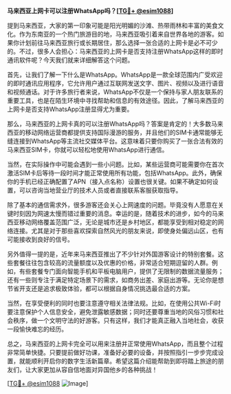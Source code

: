 **马来西亚上网卡可以注册WhatsApp吗？[[TG💪+ @esim1088](https://t.me/s/esim1088)]**

提到马来西亚，大家的第一印象可能是阳光明媚的沙滩、热带雨林和丰富的美食文化。作为东南亚的一个热门旅游目的地，马来西亚吸引着来自世界各地的游客。如果你计划前往马来西亚旅行或长期居住，那么选择一张合适的上网卡是必不可少的。不过，很多人会担心：马来西亚的上网卡是否支持注册WhatsApp这样的即时通讯软件呢？今天我们就来详细解答这个问题。

首先，让我们了解一下什么是WhatsApp。WhatsApp是一款全球范围内广受欢迎的即时通讯应用程序，它允许用户通过互联网发送文字、图片、视频以及进行语音和视频通话。对于许多旅行者来说，WhatsApp不仅是一个保持与家人朋友联系的重要工具，也是在陌生环境中寻找帮助和信息的有效途径。因此，了解马来西亚的上网卡是否支持WhatsApp注册显得尤为重要。

那么，马来西亚的上网卡真的可以注册WhatsApp吗？答案是肯定的！大多数马来西亚的移动网络运营商都提供支持国际漫游的服务，并且他们的SIM卡通常能够无缝连接到WhatsApp等主流社交媒体平台。这意味着只要你购买了一张合法有效的马来西亚SIM卡，你就可以轻松地使用WhatsApp进行通信。

当然，在实际操作中可能会遇到一些小问题。比如，某些运营商可能需要你在首次激活SIM卡后等待一段时间才能正常使用所有功能，包括WhatsApp。此外，确保你的手机已经正确配置了APN（接入点名称）设置也很关键。如果不确定如何设置，可以咨询当地营业厅的技术人员或者直接联系客服获取指导。

除了基本的通信需求外，很多游客还会关心上网速度的问题。毕竟没有人愿意在关键时刻因为网速太慢而错过重要的消息。幸运的是，随着技术的进步，如今的马来西亚移动网络覆盖范围广泛，无论是城市还是乡村地区，都能享受到相对稳定的网络连接。尤其是对于那些喜欢探索自然风光的朋友来说，即使身处偏远山区，也有可能接收到良好的信号。

另外值得一提的是，近年来马来西亚推出了不少针对外国游客设计的特别套餐。这些套餐往往包含较高的流量额度以及优惠的价格，非常适合短期逗留的人群。例如，有些套餐专门面向智能手机和平板电脑用户，提供了无限制的数据流量服务；还有一些则专注于满足特定场景下的需求，如商务出差、家庭出游等。无论你是想节省开支还是追求极致体验，都可以根据自身情况挑选最合适的方案。

当然，在享受便利的同时也要注意遵守相关法律法规。比如，在使用公共Wi-Fi时要注意保护个人信息安全，避免泄露敏感数据；同时还要尊重当地的风俗习惯和社会秩序，做一个文明守法的好游客。只有这样，我们才能真正融入当地社会，收获一段愉快难忘的经历。

总之，马来西亚的上网卡完全可以用来注册并正常使用WhatsApp，而且整个过程非常简单快捷。只要提前做好功课，准备好必要的设备，并按照指引一步步完成设置，就能顺利开启你的数字生活新篇章。希望这篇介绍能帮助到即将踏上旅途的朋友们，让大家更加从容自信地面对异国他乡的各种挑战！

[[TG💪+ @esim1088](https://t.me/s/esim1088) ![Image](https://i.postimg.cc/4NQfJmqS/Snipaste-2025-05-13-00-14-12.png)]